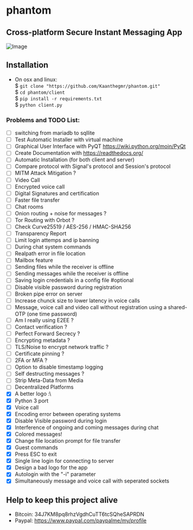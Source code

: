 # phantom
## Cross-platform Secure Instant Messaging App
 ![Image](https://github.com/Kaanthegmr/phantom/blob/master/logos/logo_6_scaled_white.png)

## Installation
   - On osx and linux:  
   $ `git clone "https://github.com/Kaanthegmr/phantom.git"`  
   $ `cd phantom/client`  
   $ `pip install -r requirements.txt`  
   $ `python client.py`  
### Problems and TODO List:
- [ ] switching from mariadb to sqllite
- [ ] Test Automatic Installer with virtual machine
- [ ] Graphical User Interface with PyQT https://wiki.python.org/moin/PyQt
- [ ] Create Documentation with https://readthedocs.org/
- [ ] Automatic Installation (for both client and server)
- [ ] Compare protocol with Signal's protocol and Session's protocol
- [ ] MITM Attack Mitigation ?
- [ ] Video Call
- [ ] Encrypted voice call
- [ ] Digital Signatures and certification
- [ ] Faster file transfer
- [ ] Chat rooms
- [ ] Onion routing + noise for messages ?
- [ ] Tor Routing with Orbot ?
- [ ] Check Curve25519 / AES-256 / HMAC-SHA256
- [ ] Transparency Report
- [ ] Limit login attemps and ip banning
- [ ] During chat system commands
- [ ] Realpath error in file location
- [ ] Mailbox feature
- [ ] Sending files while the receiver is offline
- [ ] Sending messages while the receiver is offline
- [ ] Saving login credentials in a config file #optional
- [ ] Disable visible password during registration
- [ ] Broken pipe error on server
- [ ] Increase chunck size to lower latency in voice calls
- [ ] Message, voice call and video call without registration using a shared-OTP (one time password)
- [ ] Am I really using E2EE ?
- [ ] Contact verification ?
- [ ] Perfect Forward Secrecy ?
- [ ] Encrypting metadata ?
- [ ] TLS/Noise to encrypt network traffic ?
- [ ] Certificate pinning ?
- [ ] 2FA or MFA ?
- [ ] Option to disable timestamp logging
- [ ] Self destructing messages ?
- [ ] Strip Meta-Data from Media
- [ ] Decentralized Platforms
- [x] A better logo :\
- [x] Python 3 port
- [x] Voice call
- [x] Encoding error between operating systems
- [x] Disable Visible password during login
- [x] Interference of ongoing and coming messages during chat
- [x] Colored messages!
- [x] Change file location prompt for file transfer
- [x] Guest commands
- [x] Press ESC to exit
- [x] Single line login for connecting to server
- [x] Design a bad logo for the app
- [x] Autologin with the "-i" parameter
- [x] Simultaneously message and voice call with seperated sockets

## Help to keep this project alive
- Bitcoin: 34J7KM8pq8rhzVgdhCuTT6tcSQheSAPRDN
- Paypal: https://www.paypal.com/paypalme/my/profile
